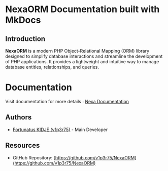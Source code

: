 # NexaORM Documentation built with MkDocs


## Introduction

**NexaORM** is a modern PHP Object-Relational Mapping (ORM) library designed to simplify database interactions and streamline the development of PHP applications. It provides a lightweight and intuitive way to manage database entities, relationships, and queries.

# Documentation

Visit documentation for more details : [Nexa Documentation](https://nexa-orm.vercel.app/)

## Authors

- [Fortunatus KIDJE (v1p3r75)](https://github.com/v1p3r75) - Main Developer

## Resources

- GitHub Repository: [https://github.com/v1p3r75/NexaORM](https://github.com/v1p3r75/NexaORM)
